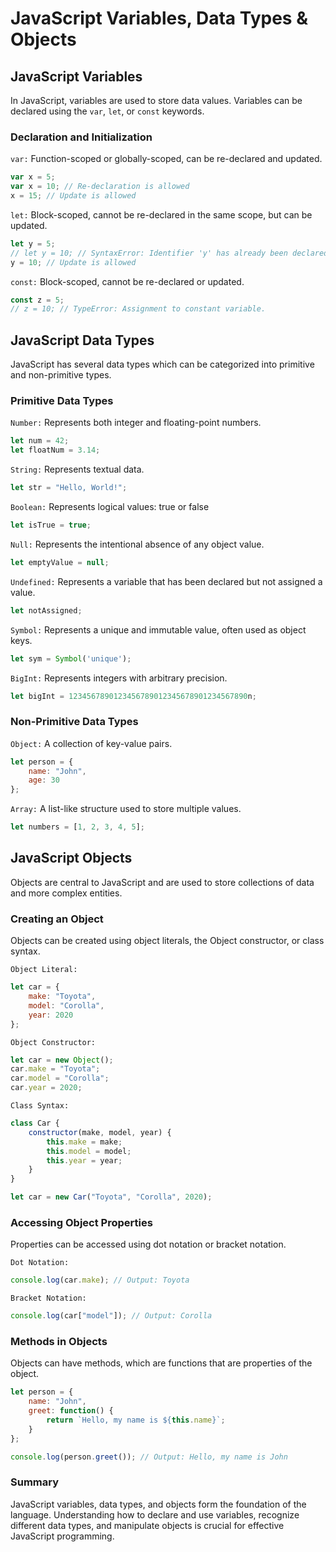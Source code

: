 # JavaScript Variables, Data Types & Objects 

## JavaScript Variables
In JavaScript, variables are used to store data values. Variables can be declared using the `var`, `let`, or `const` keywords.

### Declaration and Initialization
`var:` Function-scoped or globally-scoped, can be re-declared and updated.

```js
var x = 5;
var x = 10; // Re-declaration is allowed
x = 15; // Update is allowed
```

`let:` Block-scoped, cannot be re-declared in the same scope, but can be updated.

```js
let y = 5;
// let y = 10; // SyntaxError: Identifier 'y' has already been declared
y = 10; // Update is allowed
```

`const:` Block-scoped, cannot be re-declared or updated.

```js
const z = 5;
// z = 10; // TypeError: Assignment to constant variable.
```

## JavaScript Data Types
JavaScript has several data types which can be categorized into primitive and non-primitive types.

### Primitive Data Types
`Number:` Represents both integer and floating-point numbers.

```js
let num = 42;
let floatNum = 3.14;
```

`String:` Represents textual data.

```js
let str = "Hello, World!";
```

`Boolean:` Represents logical values: true or false

```js
let isTrue = true;
```

`Null:` Represents the intentional absence of any object value.

```js
let emptyValue = null;
```

`Undefined:` Represents a variable that has been declared but not assigned a value.

```js
let notAssigned;
```

`Symbol:` Represents a unique and immutable value, often used as object keys.

```js
let sym = Symbol('unique');
```

`BigInt:` Represents integers with arbitrary precision.

```js
let bigInt = 1234567890123456789012345678901234567890n;
```

### Non-Primitive Data Types

`Object:` A collection of key-value pairs.

```js
let person = {
    name: "John",
    age: 30
};
```

`Array:` A list-like structure used to store multiple values.

```js
let numbers = [1, 2, 3, 4, 5];
```

## JavaScript Objects
Objects are central to JavaScript and are used to store collections of data and more complex entities.

### Creating an Object
Objects can be created using object literals, the Object constructor, or class syntax.

`Object Literal:`

```js
let car = {
    make: "Toyota",
    model: "Corolla",
    year: 2020
};
```

`Object Constructor:`

```js
let car = new Object();
car.make = "Toyota";
car.model = "Corolla";
car.year = 2020;
```

`Class Syntax:`

```js
class Car {
    constructor(make, model, year) {
        this.make = make;
        this.model = model;
        this.year = year;
    }
}

let car = new Car("Toyota", "Corolla", 2020);
```

### Accessing Object Properties
Properties can be accessed using dot notation or bracket notation.

`Dot Notation:`

```js
console.log(car.make); // Output: Toyota
```

`Bracket Notation:`

```js
console.log(car["model"]); // Output: Corolla
```

### Methods in Objects
Objects can have methods, which are functions that are properties of the object.

```js
let person = {
    name: "John",
    greet: function() {
        return `Hello, my name is ${this.name}`;
    }
};

console.log(person.greet()); // Output: Hello, my name is John
```

### Summary
JavaScript variables, data types, and objects form the foundation of the language. Understanding how to declare and use variables, recognize different data types, and manipulate objects is crucial for effective JavaScript programming.

